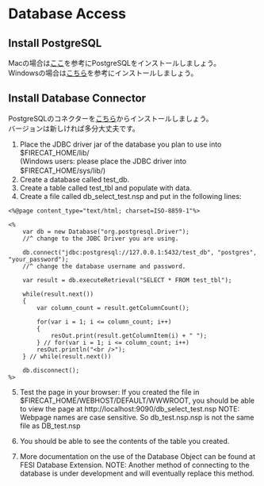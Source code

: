 # Database Access

## Install PostgreSQL

Macの場合は[ここ](https://postgresapp.com/)を参考にPostgreSQLをインストールしましょう。<br>
Windowsの場合は[こちら](https://www.postgresql.org/download/)を参考にインストールしましょう。<br>

## Install Database Connector

PostgreSQLのコネクターを[こちら](https://jdbc.postgresql.org/download.html)からインストールしましょう。<br>
バージョンは新しければ多分大丈夫です。

1. Place the JDBC driver jar of the database you plan to use into $FIRECAT_HOME/lib/ <br> (Windows users: please place the JDBC driver into $FIRECAT_HOME/sys/lib/)　
2. Create a database called test_db.
3. Create a table called test_tbl and populate with data.
4. Create a file called db_select_test.nsp and put in the following lines: <br>

```
<%@page content_type="text/html; charset=ISO-8859-1"%>

<%
    var db = new Database("org.postgresql.Driver");
    //^ change to the JDBC Driver you are using.

    db.connect("jdbc:postgresql://127.0.0.1:5432/test_db", "postgres", "your_password");
    //^ change the database username and password.

    var result = db.executeRetrieval("SELECT * FROM test_tbl");

    while(result.next())
    {
        var column_count = result.getColumnCount();

        for(var i = 1; i <= column_count; i++)
        {
            resOut.print(result.getColumnItem(i) + " ");
        } // for(var i = 1; i <= column_count; i++)
        resOut.println("<br />");
    } // while(result.next())

    db.disconnect();
%>
```

5. Test the page in your browser:
If you created the file in $FIRECAT_HOME/WEBHOST/DEFAULT/WWWROOT,
you should be able to view the page at http://localhost:9090/db_select_test.nsp
NOTE: Webpage names are case sensitive.
So db_test.nsp.nsp is not the same file as DB_test.nsp

6. You should be able to see the contents of the table you created.
7. More documentation on the use of the Database Object can be found at FESI Database Extension.
NOTE: Another method of connecting to the database is under development and
will eventually replace this method.
